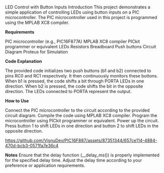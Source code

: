 LED Control with Button Inputs
Introduction
This project demonstrates a simple application of controlling LEDs using button inputs on a PIC microcontroller. The PIC microcontroller used in this project is programmed using the MPLAB XC8 compiler.

**Requirements**

PIC microcontroller (e.g., PIC16F877A)
MPLAB XC8 compiler
PICkit programmer or equivalent
LEDs
Resistors
Breadboard
Push buttons
Circuit Diagram
Proteus for Simulation

**Code Explanation**

The provided code initializes two push buttons (b1 and b2) connected to pins RC0 and RC1 respectively. It then continuously monitors these buttons. When b1 is pressed, the code shifts a bit through PORTA LEDs in one direction. When b2 is pressed, the code shifts the bit in the opposite direction. The LEDs connected to PORTA represent the output.

**How to Use**

Connect the PIC microcontroller to the circuit according to the provided circuit diagram.
Compile the code using MPLAB XC8 compiler.
Program the microcontroller using PICkit programmer or equivalent.
Power up the circuit.
Press button 1 to shift LEDs in one direction and button 2 to shift LEDs in the opposite direction.



https://github.com/VisnuDev/PIC16F887/assets/87351344/657ce114-4884-470d-bcb3-0571fa7e36c4




**Notes**
Ensure that the delay function (__delay_ms()) is properly implemented for the specified delay time.
Adjust the delay time according to your preference or application requirements.

